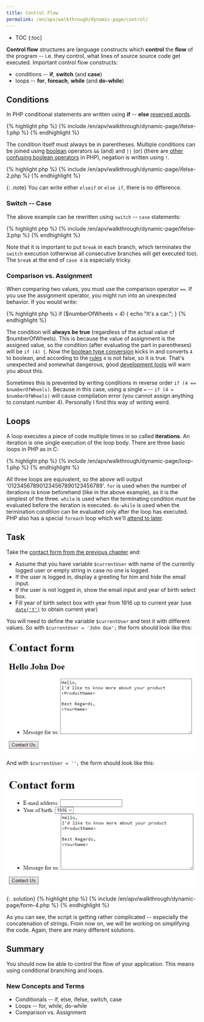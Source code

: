 ```yaml
---
title: Control Flow
permalink: /en/apv/walkthrough/dynamic-page/control/
---
```


* TOC
{:toc}

**Control flow** structures are language constructs which **control** the
**flow** of the program -- i.e. they control, what lines of source source
code get executed. Important control flow constructs:

- conditions -- **if**, **switch** (and **case**)
- loops -- **for**, **foreach**, **while** (and **do-while**)

## Conditions
In PHP conditional statements are written using **if** -- **else** 
[reserved words](/en/apv/articles/programming/#keywords).

{% highlight php %}
{% include /en/apv/walkthrough/dynamic-page/ifelse-1.php %}
{% endhighlight %}

The condition itself must always be in parentheses. Multiple conditions
can be joined using [boolean](/en/apv/articles/programming/#type-system) operators `&&` (and) 
and `||` (or) (there are [other confusing boolean operators](todo) in PHP), negation is
written using `!`.

{% highlight php %}
{% include /en/apv/walkthrough/dynamic-page/ifelse-2.php %}
{% endhighlight %}

{: .note}
You can write either `elseif` or `else if`, there is no difference.

### Switch -- Case
The above example can be rewritten using `switch` -- `case` statements:

{% highlight php %}
{% include /en/apv/walkthrough/dynamic-page/ifelse-3.php %}
{% endhighlight %}

Note that it is important to put `break` in each branch, which terminates the
`switch` execution (otherwise all consecutive branches will get executed too).
The `break` at the end of `case 4` is especially tricky.

### Comparison vs. Assignment
When comparing two values, you must use the comparison operator `==`.
If you use the assignment operator, you might run into an unexpected behavior.
If you would write:

{% highlight php %}
if ($numberOfWheels = 4) {
    echo "It's a car.";
}
{% endhighlight %}

The condition will **always be true** (regardless of the actual value of $numberOfWheels).
This is because the value of assignment is the assigned value, so the condition
(after evaluating the part in parentheses) will be `if (4) {`. Now
the [boolean type conversion](/en/apv/walkthrough/dynamic-page/#boolean-conversions)
kicks in and converts `4` to boolean, and according to 
the [rules](/en/apv/walkthrough/dynamic-page/#boolean-conversions) `4` is not false, so it is true.
That's unexpected and somewhat dangerous, good [development tools](todo) will warn you about this.

Sometimes this is prevented by writing conditions in reverse order `if (4 == $numberOfWheels)`. Because in
this case, using a single `=` -- `if (4 = $numberOfWheels)` will cause compilation error (you cannot assign
anything to constant number 4). Personally I find this way of writing weird.

## Loops
A loop executes a piece of code multiple times in so called **iterations**. An iteration
is one single execution of the loop body. There are three basic loops in PHP as in C:

{% highlight php %}
{% include /en/apv/walkthrough/dynamic-page/loop-1.php %}
{% endhighlight %}

All three loops are equivalent, so the above will output '012345678901234567890123456789'.
`for` is used when the number of iterations is know beforehand (like in the above example),
as it is the simplest of the three. `while` is used when the terminating condition must be
evaluated before the iteration is executed. `do-while` is used when the termination condition
can be evaluated only after the loop has executed. PHP also has a special `foreach` loop
which we'll [attend to later](/en/apv/walkthrough/dynamic-page/array/#traversing-arrays).

## Task
Take the [contact form from the previous chapter](/en/apv/walkthrough/dynamic-page/#task-1----contact-form) and:

- Assume that you have variable `$currentUser` with name of the currently logged user or empty string in case no one is logged.
- If the user is logged in, display a greeting for him and hide the email input.
- If the user is not logged in, show the email input and year of birth select box.
- Fill year of birth select box with year from 1916 up to current year 
(use [`date('Y')`](http://php.net/manual/en/function.date.php) to obtain current year)

You will need to define the variable `$currentUser` and test it with different values. So with `$currentUser = 'John Doe';`
the form should look like this:

![Screenshot -- Introduction page](/en/apv/walkthrough/dynamic-page/form-4a.png)

And with `$currentUser = '';` the form should look like this:

![Screenshot -- Introduction page](/en/apv/walkthrough/dynamic-page/form-4b.png)

{: .solution}
{% highlight php %}
{% include /en/apv/walkthrough/dynamic-page/form-4.php %}
{% endhighlight %}

As you can see, the script is getting rather complicated -- especially the concatenation of
strings. From now on, we will be working on simplifying the code. Again, there are
many different solutions.

## Summary
You should now be able to control the flow of your application. This means using conditional
branching and loops.

### New Concepts and Terms
- Conditionals -- if, else, ifelse, switch, case
- Loops -- for, while, do-while
- Comparison vs. Assignment
